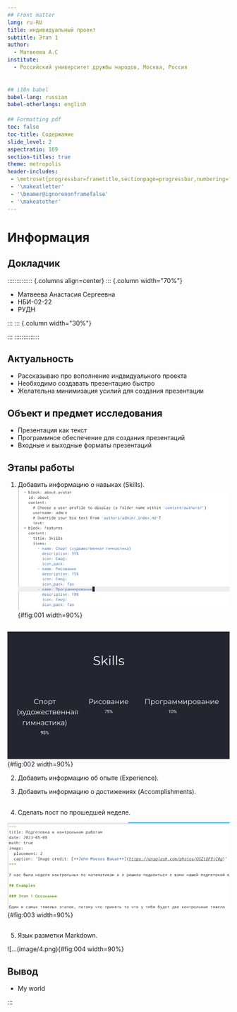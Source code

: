```yaml
---
## Front matter
lang: ru-RU
title: индивидуальный проект 
subtitle: Этап 1
author:
  - Матвеева А.С
institute:
  - Российский университет дружбы народов, Москва, Россия


## i18n babel
babel-lang: russian
babel-otherlangs: english

## Formatting pdf
toc: false
toc-title: Содержание
slide_level: 2
aspectratio: 169
section-titles: true
theme: metropolis
header-includes:
 - \metroset{progressbar=frametitle,sectionpage=progressbar,numbering=fraction}
 - '\makeatletter'
 - '\beamer@ignorenonframefalse'
 - '\makeatother'
---
```


# Информация

## Докладчик

:::::::::::::: {.columns align=center}
::: {.column width="70%"}

  * Матвеева Анастасия Сергеевна 
  * НБИ-02-22
  * РУДН 


:::
::: {.column width="30%"}



:::
::::::::::::::



## Актуальность

- Рассказываю про вополнение индвидуального проекта 
- Необходимо создавать презентацию быстро
- Желательна минимизация усилий для создания презентации

## Объект и предмет исследования

- Презентация как текст
- Программное обеспечение для создания презентаций
- Входные и выходные форматы презентаций


## Этапы работы

1. Добавить информацию о навыках (Skills).
![...](image/1.png){#fig:001 width=90%}

##

![...](image/2.png){#fig:002 width=90%}

2. Добавить информацию об опыте (Experience).



3. Добавить информацию о достижениях (Accomplishments).

##

4. Сделать пост по прошедшей неделе.

![...](image/3.png){#fig:003 width=90%}

##

5. Язык разметки Markdown.

![...(image/4.png){#fig:004 width=90%}
 

 


## Вывод 

- My world

:::

